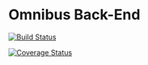 # Omnibus Back-End

[![Build Status](https://img.shields.io/travis/omnibus-app/omnibus-backend.svg?style=flat)](https://travis-ci.org/omnibus-app/omnibus-backend)

[![Coverage Status](https://img.shields.io/coveralls/omnibus-app/omnibus-backend.svg?style=flat)](https://coveralls.io/r/omnibus-app/omnibus-backend)

